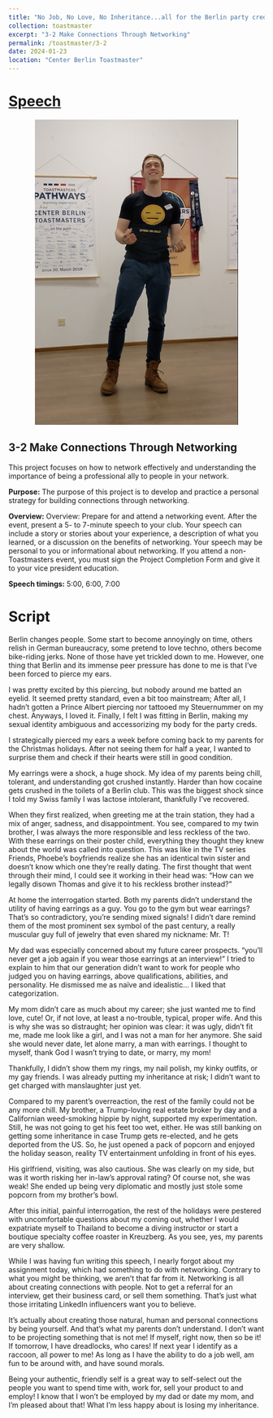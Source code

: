 ```yaml
---
title: "No Job, No Love, No Inheritance...all for the Berlin party creds 💍"
collection: toastmaster
excerpt: "3-2 Make Connections Through Networking"
permalink: /toastmaster/3-2
date: 2024-01-23
location: "Center Berlin Toastmaster"
---
```


# [Speech](https://drive.google.com/file/d/1UJoDULPCv0_TUE5zDhORQxVfMx0uGj1F/view?usp=sharing)


<center><img src="/images/toastmaster/tm_32.png" width="400" height="600" /></center>

## 3-2 Make Connections Through Networking

This project focuses on how to network effectively and understanding the importance of being a professional ally to people in your network.

**Purpose:** The purpose of this project is to develop and practice a personal strategy for building connections through networking.


**Overview:** Overview: Prepare for and attend a networking event. After the event, present a 5- to 7-minute speech to your club. Your speech can include a story or stories about your experience, a description of what you learned, or a discussion on the benefits of networking. Your speech may be personal to you or informational about networking. If you attend a non-Toastmasters event, you must sign the Project Completion Form and give it to your vice president education.



**Speech timings:** 5:00, 6:00, 7:00


# Script

Berlin changes people. Some start to become annoyingly on time, others relish in German bureaucracy, some pretend to love techno, others become bike-riding jerks. None of those have yet trickled down to me. However, one thing that Berlin and its immense peer pressure has done to me is that I’ve been forced to pierce my ears.
 
I was pretty excited by this piercing, but nobody around me batted an eyelid. It seemed pretty standard, even a bit too mainstream; After all, I hadn’t gotten a Prince Albert piercing nor tattooed my Steuernummer on my chest. Anyways, I loved it. Finally, I felt I was fitting in Berlin, making my sexual identity ambiguous and accessorizing my body for the party creds.
 
I strategically pierced my ears a week before coming back to my parents for the Christmas holidays. After not seeing them for half a year, I wanted to surprise them and check if their hearts were still in good condition.
 
My earrings were a shock, a huge shock. My idea of my parents being chill, tolerant, and understanding got crushed instantly. Harder than how cocaine gets crushed in the toilets of a Berlin club. This was the biggest shock since I told my Swiss family I was lactose intolerant, thankfully I’ve recovered.
 
When they first realized, when greeting me at the train station, they had a mix of anger, sadness, and disappointment. You see, compared to my twin brother, I was always the more responsible and less reckless of the two. With these earrings on their poster child, everything they thought they knew about the world was called into question. This was like in the TV series Friends, Phoebe’s boyfriends realize she has an identical twin sister and doesn’t know which one they’re really dating. The first thought that went through their mind, I could see it working in their head was: “How can we legally disown Thomas and give it to his reckless brother instead?” 
 
At home the interrogation started. Both my parents didn’t understand the utility of having earrings as a guy. You go to the gym but wear earrings? That’s so contradictory, you’re sending mixed signals! I didn’t dare remind them of the most prominent sex symbol of the past century, a really muscular guy full of jewelry that even shared my nickname: Mr. T!
 
My dad was especially concerned about my future career prospects. “you’ll never get a job again if you wear those earrings at an interview!” I tried to explain to him that our generation didn’t want to work for people who judged you on having earrings, above qualifications, abilities, and personality. He dismissed me as naïve and idealistic… I liked that categorization.
 
My mom didn’t care as much about my career; she just wanted me to find love, cute! Or, if not love, at least a no-trouble, typical, proper wife. And this is why she was so distraught; her opinion was clear: it was ugly, didn’t fit me, made me look like a girl, and I was not a man for her anymore. She said she would never date, let alone marry, a man with earrings. I thought to myself, thank God I wasn’t trying to date, or marry, my mom!
 
Thankfully, I didn’t show them my rings, my nail polish, my kinky outfits, or my gay friends. I was already putting my inheritance at risk; I didn’t want to get charged with manslaughter just yet.
 
Compared to my parent’s overreaction, the rest of the family could not be any more chill. My brother, a Trump-loving real estate broker by day and a Californian weed-smoking hippie by night, supported my experimentation. Still, he was not going to get his feet too wet, either. He was still banking on getting some inheritance in case Trump gets re-elected, and he gets deported from the US. So, he just opened a pack of popcorn and enjoyed the holiday season, reality TV entertainment unfolding in front of his eyes.
 
His girlfriend, visiting, was also cautious. She was clearly on my side, but was it worth risking her in-law’s approval rating? Of course not, she was weak! She ended up being very diplomatic and mostly just stole some popcorn from my brother’s bowl.
 
After this initial, painful interrogation, the rest of the holidays were pestered with uncomfortable questions about my coming out, whether I would expatriate myself to Thailand to become a diving instructor or start a boutique specialty coffee roaster in Kreuzberg. As you see, yes, my parents are very shallow.
 
While I was having fun writing this speech, I nearly forgot about my assignment today, which had something to do with networking. Contrary to what you might be thinking, we aren’t that far from it. Networking is all about creating connections with people. Not to get a referral for an interview, get their business card, or sell them something. That’s just what those irritating LinkedIn influencers want you to believe.
 
It’s actually about creating those natural, human and personal connections by being yourself. And that’s what my parents don’t understand. I don’t want to be projecting something that is not me! If myself, right now, then so be it! If tomorrow, I have dreadlocks, who cares! If next year I identify as a raccoon, all power to me! As long as I have the ability to do a job well, am fun to be around with, and have sound morals.
 
Being your authentic, friendly self is a great way to self-select out the people you want to spend time with, work for, sell your product to and employ! I know that I won’t be employed by my dad or date my mom, and I’m pleased about that! What I’m less happy about is losing my inheritance.
